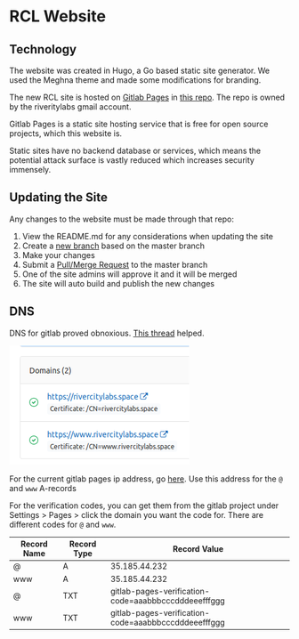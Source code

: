 # RCL Website

## Technology

The website was created in Hugo, a Go based static site generator. We used the Meghna theme and made some modifications for branding.&#x20;

The new RCL site is hosted on [Gitlab Pages](https://about.gitlab.com/product/pages/) in [this repo](https://gitlab.com/RiverCityLabs/website).  The repo is owned by the riveritylabs gmail account.

Gitlab Pages is a static site hosting service that is free for open source projects, which this website is.

Static sites have no backend database or services, which means the potential attack surface is vastly reduced which increases security immensely.

## Updating the Site

Any changes to the website must be made through that repo:

1. View the README.md for any considerations when updating the site
2. Create a [new branch](https://docs.gitlab.com/ee/gitlab-basics/create-branch.html#how-to-create-a-branch) based on the master branch
3. Make your changes
4. Submit a [Pull/Merge Request](https://docs.gitlab.com/ee/gitlab-basics/add-merge-request.html) to the master branch
5. One of the site admins will approve it and it will be merged
6. The site will auto build and publish the new changes

## DNS

DNS for gitlab proved obnoxious. [This thread](https://stackoverflow.com/questions/48913026/gitlab-pages-failed-to-verify-domain-ownership) helped.

![It required setting up two different domains in gitlab pages to have the site with with and without www.](<../.gitbook/assets/image (59).png>)



For the current gitlab pages ip address, go [here](https://docs.gitlab.com/ee/user/gitlab\_com/#gitlab-pages). Use this address for the `@` and `www` A-records

For the verification codes, you can get them from the gitlab project under Settings > Pages > click the domain you want the code for. There are different codes for `@` and `www`.

| Record Name | Record Type | Record Value                                         |
| ----------- | ----------- | ---------------------------------------------------- |
| @           | A           | 35.185.44.232                                        |
| www         | A           | 35.185.44.232                                        |
| @           | TXT         | gitlab-pages-verification-code=aaabbbcccdddeeefffggg |
| www         | TXT         | gitlab-pages-verification-code=aaabbbcccdddeeefffggg |
